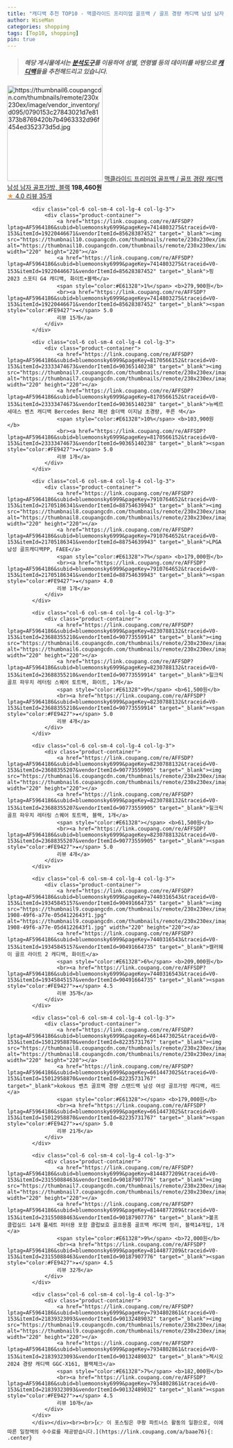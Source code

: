 ```yaml
---
title: "캐디백 추천 TOP10 - 맥클라이드 프리미엄 골프백 / 골프 경량 캐디백 남성 남자 골프가방, 블랙"
author: WiseMan
categories: shopping
tags: [Top10, shopping]
pin: true
---
```


> ##### 해당 게시물에서는 [**분석도구**](https://itemscout.io/)를 이용하여 **성별**, **연령별** 등의 데이터를 바탕으로 [**캐디백**](https://link.coupang.com/a/baae76)들을 추천해드리고 있습니다.
<div class="container"><div class="row">
            <div class="col-6 col-sm-4 col-lg-4 col-lg-3">
                <div class="product-container">
                    <a href="https://link.coupang.com/re/AFFSDP?lptag=AF5964186&subid=bluemoonsky6999&pageKey=6714059603&traceid=V0-153&itemId=15596642712&vendorItemId=83903720644" target="_blank"><img src="https://thumbnail6.coupangcdn.com/thumbnails/remote/230x230ex/image/vendor_inventory/d095/0790153c27843021d7e81373b8769420b7b4963332d96f454ed352373d5d.jpg" alt="https://thumbnail6.coupangcdn.com/thumbnails/remote/230x230ex/image/vendor_inventory/d095/0790153c27843021d7e81373b8769420b7b4963332d96f454ed352373d5d.jpg" width="220" height="220"></a>
                    <a href="https://link.coupang.com/re/AFFSDP?lptag=AF5964186&subid=bluemoonsky6999&pageKey=6714059603&traceid=V0-153&itemId=15596642712&vendorItemId=83903720644" target="_blank">맥클라이드 프리미엄 골프백 / 골프 경량 캐디백 남성 남자 골프가방, 블랙</a>
                    <span style="color:#E61328"></span> <b>198,460원</b>
                    <br><a href="https://link.coupang.com/re/AFFSDP?lptag=AF5964186&subid=bluemoonsky6999&pageKey=6714059603&traceid=V0-153&itemId=15596642712&vendorItemId=83903720644" target="_blank"><span style="color:#FE9427">★</span> 4.0
                    리뷰 35개</a>
                </div>
            </div>
            
            <div class="col-6 col-sm-4 col-lg-4 col-lg-3">
                <div class="product-container">
                    <a href="https://link.coupang.com/re/AFFSDP?lptag=AF5964186&subid=bluemoonsky6999&pageKey=7414803275&traceid=V0-153&itemId=19220446671&vendorItemId=85628387452" target="_blank"><img src="https://thumbnail10.coupangcdn.com/thumbnails/remote/230x230ex/image/vendor_inventory/e7ce/3cbd7586d89f5eb5a900a94ef1c9f1d6566fc6c23d07dbeeabfcaeea5e9c.jpg" alt="https://thumbnail10.coupangcdn.com/thumbnails/remote/230x230ex/image/vendor_inventory/e7ce/3cbd7586d89f5eb5a900a94ef1c9f1d6566fc6c23d07dbeeabfcaeea5e9c.jpg" width="220" height="220"></a>
                    <a href="https://link.coupang.com/re/AFFSDP?lptag=AF5964186&subid=bluemoonsky6999&pageKey=7414803275&traceid=V0-153&itemId=19220446671&vendorItemId=85628387452" target="_blank">핑 2023 스포티 G4 캐디백, 화이트+블랙</a>
                    <span style="color:#E61328">1%</span> <b>279,900원</b>
                    <br><a href="https://link.coupang.com/re/AFFSDP?lptag=AF5964186&subid=bluemoonsky6999&pageKey=7414803275&traceid=V0-153&itemId=19220446671&vendorItemId=85628387452" target="_blank"><span style="color:#FE9427">★</span> 5.0
                    리뷰 15개</a>
                </div>
            </div>
            
            <div class="col-6 col-sm-4 col-lg-4 col-lg-3">
                <div class="product-container">
                    <a href="https://link.coupang.com/re/AFFSDP?lptag=AF5964186&subid=bluemoonsky6999&pageKey=8170566152&traceid=V0-153&itemId=23333474673&vendorItemId=90365140238" target="_blank"><img src="https://thumbnail7.coupangcdn.com/thumbnails/remote/230x230ex/image/vendor_inventory/cb88/bbeed9687493eac81cc27398d4da00dd94aeb8dcd069073b423635dbc9f1.jpg" alt="https://thumbnail7.coupangcdn.com/thumbnails/remote/230x230ex/image/vendor_inventory/cb88/bbeed9687493eac81cc27398d4da00dd94aeb8dcd069073b423635dbc9f1.jpg" width="220" height="220"></a>
                    <a href="https://link.coupang.com/re/AFFSDP?lptag=AF5964186&subid=bluemoonsky6999&pageKey=8170566152&traceid=V0-153&itemId=23333474673&vendorItemId=90365140238" target="_blank">뉴베르세데스 벤츠 캐디백 Bercedes Benz 패션 숄더백 이지남 초경량, 푸른 색</a>
                    <span style="color:#E61328">10%</span> <b>103,900원</b>
                    <br><a href="https://link.coupang.com/re/AFFSDP?lptag=AF5964186&subid=bluemoonsky6999&pageKey=8170566152&traceid=V0-153&itemId=23333474673&vendorItemId=90365140238" target="_blank"><span style="color:#FE9427">★</span> 5.0
                    리뷰 1개</a>
                </div>
            </div>
            
            <div class="col-6 col-sm-4 col-lg-4 col-lg-3">
                <div class="product-container">
                    <a href="https://link.coupang.com/re/AFFSDP?lptag=AF5964186&subid=bluemoonsky6999&pageKey=7910764652&traceid=V0-153&itemId=21705186341&vendorItemId=88754639943" target="_blank"><img src="https://thumbnail8.coupangcdn.com/thumbnails/remote/230x230ex/image/vendor_inventory/4b6b/785be76517f1640818969ba17c41751143e9f3a25790e5e78e33dd1895c6.jpg" alt="https://thumbnail8.coupangcdn.com/thumbnails/remote/230x230ex/image/vendor_inventory/4b6b/785be76517f1640818969ba17c41751143e9f3a25790e5e78e33dd1895c6.jpg" width="220" height="220"></a>
                    <a href="https://link.coupang.com/re/AFFSDP?lptag=AF5964186&subid=bluemoonsky6999&pageKey=7910764652&traceid=V0-153&itemId=21705186341&vendorItemId=88754639943" target="_blank">LPGA 남성 골프캐디백PP, FAEE</a>
                    <span style="color:#E61328">7%</span> <b>179,000원</b>
                    <br><a href="https://link.coupang.com/re/AFFSDP?lptag=AF5964186&subid=bluemoonsky6999&pageKey=7910764652&traceid=V0-153&itemId=21705186341&vendorItemId=88754639943" target="_blank"><span style="color:#FE9427">★</span> 4.0
                    리뷰 1개</a>
                </div>
            </div>
            
            <div class="col-6 col-sm-4 col-lg-4 col-lg-3">
                <div class="product-container">
                    <a href="https://link.coupang.com/re/AFFSDP?lptag=AF5964186&subid=bluemoonsky6999&pageKey=8230788132&traceid=V0-153&itemId=23688355210&vendorItemId=90773559914" target="_blank"><img src="https://thumbnail6.coupangcdn.com/thumbnails/remote/230x230ex/image/vendor_inventory/1968/5aa4cf9043976ed5cf2746f9207e94a4dfe316960b52e39019073bb19ffc.jpg" alt="https://thumbnail6.coupangcdn.com/thumbnails/remote/230x230ex/image/vendor_inventory/1968/5aa4cf9043976ed5cf2746f9207e94a4dfe316960b52e39019073bb19ffc.jpg" width="220" height="220"></a>
                    <a href="https://link.coupang.com/re/AFFSDP?lptag=AF5964186&subid=bluemoonsky6999&pageKey=8230788132&traceid=V0-153&itemId=23688355210&vendorItemId=90773559914" target="_blank">힐크릭 골프 파우치 레터링 스퀘어 토트백, 화이트, 1개</a>
                    <span style="color:#E61328">9%</span> <b>61,500원</b>
                    <br><a href="https://link.coupang.com/re/AFFSDP?lptag=AF5964186&subid=bluemoonsky6999&pageKey=8230788132&traceid=V0-153&itemId=23688355210&vendorItemId=90773559914" target="_blank"><span style="color:#FE9427">★</span> 5.0
                    리뷰 4개</a>
                </div>
            </div>
            
            <div class="col-6 col-sm-4 col-lg-4 col-lg-3">
                <div class="product-container">
                    <a href="https://link.coupang.com/re/AFFSDP?lptag=AF5964186&subid=bluemoonsky6999&pageKey=8230788132&traceid=V0-153&itemId=23688355207&vendorItemId=90773559905" target="_blank"><img src="https://thumbnail6.coupangcdn.com/thumbnails/remote/230x230ex/image/vendor_inventory/f62f/bb47e0376eeafd5a5bcae3d096077141ef2ad37c2bb934393e2c97e8a459.jpg" alt="https://thumbnail6.coupangcdn.com/thumbnails/remote/230x230ex/image/vendor_inventory/f62f/bb47e0376eeafd5a5bcae3d096077141ef2ad37c2bb934393e2c97e8a459.jpg" width="220" height="220"></a>
                    <a href="https://link.coupang.com/re/AFFSDP?lptag=AF5964186&subid=bluemoonsky6999&pageKey=8230788132&traceid=V0-153&itemId=23688355207&vendorItemId=90773559905" target="_blank">힐크릭 골프 파우치 레터링 스퀘어 토트백, 블랙, 1개</a>
                    <span style="color:#E61328"></span> <b>61,500원</b>
                    <br><a href="https://link.coupang.com/re/AFFSDP?lptag=AF5964186&subid=bluemoonsky6999&pageKey=8230788132&traceid=V0-153&itemId=23688355207&vendorItemId=90773559905" target="_blank"><span style="color:#FE9427">★</span> 5.0
                    리뷰 4개</a>
                </div>
            </div>
            
            <div class="col-6 col-sm-4 col-lg-4 col-lg-3">
                <div class="product-container">
                    <a href="https://link.coupang.com/re/AFFSDP?lptag=AF5964186&subid=bluemoonsky6999&pageKey=7440316543&traceid=V0-153&itemId=19345845157&vendorItemId=90491664735" target="_blank"><img src="https://thumbnail9.coupangcdn.com/thumbnails/remote/230x230ex/image/retail/images/2024/06/28/11/7/5f52e69e-1908-49f6-a77e-05d4122643f1.jpg" alt="https://thumbnail9.coupangcdn.com/thumbnails/remote/230x230ex/image/retail/images/2024/06/28/11/7/5f52e69e-1908-49f6-a77e-05d4122643f1.jpg" width="220" height="220"></a>
                    <a href="https://link.coupang.com/re/AFFSDP?lptag=AF5964186&subid=bluemoonsky6999&pageKey=7440316543&traceid=V0-153&itemId=19345845157&vendorItemId=90491664735" target="_blank">캘러웨이 골프 라이트 2 캐디백, 화이트</a>
                    <span style="color:#E61328">6%</span> <b>209,000원</b>
                    <br><a href="https://link.coupang.com/re/AFFSDP?lptag=AF5964186&subid=bluemoonsky6999&pageKey=7440316543&traceid=V0-153&itemId=19345845157&vendorItemId=90491664735" target="_blank"><span style="color:#FE9427">★</span> 4.5
                    리뷰 35개</a>
                </div>
            </div>
            
            <div class="col-6 col-sm-4 col-lg-4 col-lg-3">
                <div class="product-container">
                    <a href="https://link.coupang.com/re/AFFSDP?lptag=AF5964186&subid=bluemoonsky6999&pageKey=6614473025&traceid=V0-153&itemId=15012958870&vendorItemId=82235731767" target="_blank"><img src="https://thumbnail8.coupangcdn.com/thumbnails/remote/230x230ex/image/vendor_inventory/74be/03c55e2c57cb2a0c368d895452c6323e45543c7cf84abd168afd93a0f2e2.jpg" alt="https://thumbnail8.coupangcdn.com/thumbnails/remote/230x230ex/image/vendor_inventory/74be/03c55e2c57cb2a0c368d895452c6323e45543c7cf84abd168afd93a0f2e2.jpg" width="220" height="220"></a>
                    <a href="https://link.coupang.com/re/AFFSDP?lptag=AF5964186&subid=bluemoonsky6999&pageKey=6614473025&traceid=V0-153&itemId=15012958870&vendorItemId=82235731767" target="_blank">kokous 벤츠 골프백 경량 스탠드백 남성 여성 골프가방 캐디백, 레드</a>
                    <span style="color:#E61328"></span> <b>179,000원</b>
                    <br><a href="https://link.coupang.com/re/AFFSDP?lptag=AF5964186&subid=bluemoonsky6999&pageKey=6614473025&traceid=V0-153&itemId=15012958870&vendorItemId=82235731767" target="_blank"><span style="color:#FE9427">★</span> 5.0
                    리뷰 21개</a>
                </div>
            </div>
            
            <div class="col-6 col-sm-4 col-lg-4 col-lg-3">
                <div class="product-container">
                    <a href="https://link.coupang.com/re/AFFSDP?lptag=AF5964186&subid=bluemoonsky6999&pageKey=8144877209&traceid=V0-153&itemId=23155088463&vendorItemId=90187907776" target="_blank"><img src="https://thumbnail7.coupangcdn.com/thumbnails/remote/230x230ex/image/vendor_inventory/ac02/43a8a85bc301319928545d04a56e1d2b273a0bd5001232ee0325bda78e50.jpg" alt="https://thumbnail7.coupangcdn.com/thumbnails/remote/230x230ex/image/vendor_inventory/ac02/43a8a85bc301319928545d04a56e1d2b273a0bd5001232ee0325bda78e50.jpg" width="220" height="220"></a>
                    <a href="https://link.coupang.com/re/AFFSDP?lptag=AF5964186&subid=bluemoonsky6999&pageKey=8144877209&traceid=V0-153&itemId=23155088463&vendorItemId=90187907776" target="_blank">볼프 클럽실드 14개 풀세트 퍼터용 포함 클럽보호 골프용품 골프백 캐디백 정리, 블랙14개입, 1개</a>
                    <span style="color:#E61328">9%</span> <b>72,000원</b>
                    <br><a href="https://link.coupang.com/re/AFFSDP?lptag=AF5964186&subid=bluemoonsky6999&pageKey=8144877209&traceid=V0-153&itemId=23155088463&vendorItemId=90187907776" target="_blank"><span style="color:#FE9427">★</span> 4.5
                    리뷰 32개</a>
                </div>
            </div>
            
            <div class="col-6 col-sm-4 col-lg-4 col-lg-3">
                <div class="product-container">
                    <a href="https://link.coupang.com/re/AFFSDP?lptag=AF5964186&subid=bluemoonsky6999&pageKey=7934802861&traceid=V0-153&itemId=21839323093&vendorItemId=90132489032" target="_blank"><img src="https://thumbnail9.coupangcdn.com/thumbnails/remote/230x230ex/image/vendor_inventory/17ed/0233d6ea1a821d6b252522493ce3aa2aae6db4a9bd5e1add88ac77a9a782.jpg" alt="https://thumbnail9.coupangcdn.com/thumbnails/remote/230x230ex/image/vendor_inventory/17ed/0233d6ea1a821d6b252522493ce3aa2aae6db4a9bd5e1add88ac77a9a782.jpg" width="220" height="220"></a>
                    <a href="https://link.coupang.com/re/AFFSDP?lptag=AF5964186&subid=bluemoonsky6999&pageKey=7934802861&traceid=V0-153&itemId=21839323093&vendorItemId=90132489032" target="_blank">젝시오 2024 경량 캐디백 GGC-X161, 블랙체크</a>
                    <span style="color:#E61328">7%</span> <b>182,000원</b>
                    <br><a href="https://link.coupang.com/re/AFFSDP?lptag=AF5964186&subid=bluemoonsky6999&pageKey=7934802861&traceid=V0-153&itemId=21839323093&vendorItemId=90132489032" target="_blank"><span style="color:#FE9427">★</span> 4.5
                    리뷰 10개</a>
                </div>
            </div>
            </div></div><br><br>[👉 이 포스팅은 쿠팡 파트너스 활동의 일환으로, 이에 따른 일정액의 수수료를 제공받습니다.](https://link.coupang.com/a/baae76){: .center}